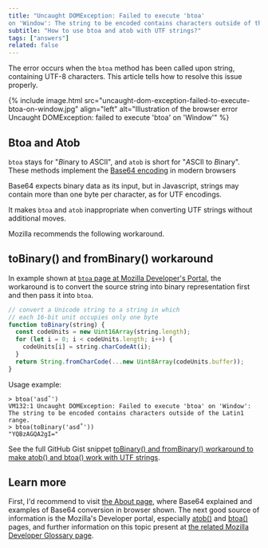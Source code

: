 ```yaml
---
title: "Uncaught DOMException: Failed to execute 'btoa'
on 'Window': The string to be encoded contains characters outside of the Latin1 range."
subtitle: "How to use btoa and atob with UTF strings?"
tags: ["answers"]
related: false
---
```


The error occurs when the `btoa` method has been called upon string, containing UTF-8 characters. This article tells how to resolve this issue properly.

{% include image.html
  src="uncaught-dom-exception-failed-to-execute-btoa-on-window.jpg"
  align="left"
  alt="Illustration of the browser error Uncaught DOMException: failed to execute 'btoa' on 'Window'"
 %}

## Btoa and Atob
`btoa` stays for "*B*inary to *A*SCII", and `atob` is short for "*A*SCII to *B*inary". These methods implement the [Base64 encoding](/about/) in modern browsers

Base64 expects binary data as its input, but in Javascript, strings may contain more than one byte per character, as for UTF encodings.

It makes `btoa` and `atob` inappropriate when converting UTF strings without additional moves.

Mozilla recommends the following workaround.

## toBinary() and fromBinary() workaround
In example shown at [`btoa` page at Mozilla Developer's Portal](https://developer.mozilla.org/en-US/docs/Web/API/WindowOrWorkerGlobalScope/btoa), the workaround is to convert the source string into binary representation first and then pass it into `btoa`.
```javascript
// convert a Unicode string to a string in which
// each 16-bit unit occupies only one byte
function toBinary(string) {
  const codeUnits = new Uint16Array(string.length);
  for (let i = 0; i < codeUnits.length; i++) {
    codeUnits[i] = string.charCodeAt(i);
  }
  return String.fromCharCode(...new Uint8Array(codeUnits.buffer));
}
```
Usage example:
```
> btoa('asd˚')
VM132:1 Uncaught DOMException: Failed to execute 'btoa' on 'Window': The string to be encoded contains characters outside of the Latin1 range.
> btoa(toBinary('asd˚'))
"YQBzAGQA2gI="
```

See the full GitHub Gist snippet [toBinary() and fromBinary() workaround to make atob() and btoa() work with UTF strings](https://gist.github.com/vladignatyev/b9792c861f28f75244cfc66769569591).

## Learn more
First, I'd recommend to visit [the About page](/about/), where Base64 explained and examples of Base64 conversion in browser shown.
The next good source of information is the Mozilla's Developer portal, especially [atob()](https://developer.mozilla.org/en-US/docs/Web/API/WindowOrWorkerGlobalScope/atob) and [btoa()](https://developer.mozilla.org/en-US/docs/Web/API/WindowOrWorkerGlobalScope/btoa) pages, and further information on this topic present at [the related Mozilla Developer Glossary page](https://developer.mozilla.org/en-US/docs/Glossary/Base64).
